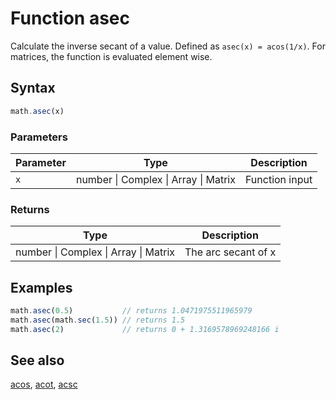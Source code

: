 <!-- Note: This file is automatically generated from source code comments. Changes made in this file will be overridden. -->
# Function asec
Calculate the inverse secant of a value. Defined as `asec(x) = acos(1/x)`.
For matrices, the function is evaluated element wise.
## Syntax
```js
math.asec(x)
```
### Parameters
Parameter | Type | Description
--------- | ---- | -----------
`x` | number &#124; Complex &#124; Array &#124; Matrix | Function input
### Returns
Type | Description
---- | -----------
number &#124; Complex &#124; Array &#124; Matrix | The arc secant of x
## Examples
```js
math.asec(0.5)           // returns 1.0471975511965979
math.asec(math.sec(1.5)) // returns 1.5
math.asec(2)             // returns 0 + 1.3169578969248166 i
```
## See also
[acos](acos.md),
[acot](acot.md),
[acsc](acsc.md)

